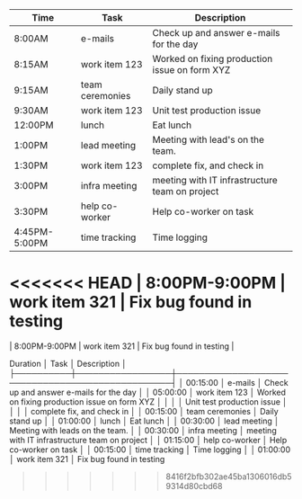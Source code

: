 | Time          | Task            | Description                                   |
|---------------|-----------------|-----------------------------------------------|
| 8:00AM        | e-mails         | Check up and answer e-mails for the day       |
| 8:15AM        | work item 123   | Worked on fixing production issue on form XYZ |
| 9:15AM        | team ceremonies | Daily stand up                                |
| 9:30AM        | work item 123   | Unit test production issue                    |
| 12:00PM       | lunch           | Eat lunch                                     |
| 1:00PM        | lead meeting    | Meeting with lead's on the team.              |
| 1:30PM        | work item 123   | complete fix, and check in                    |
| 3:00PM        | infra meeting   | meeting with IT infrastructure team on project|
| 3:30PM        | help co-worker  | Help co-worker on task                        |
| 4:45PM-5:00PM | time tracking   | Time logging                                  |    
<<<<<<< HEAD
| 8:00PM-9:00PM | work item 321   | Fix bug found in testing                      
=======
| 8:00PM-9:00PM | work item 321   | Fix bug found in testing                      |


Duration │ Task            │ Description                                     │
├──────────┼─────────────────┼─────────────────────────────────────────────────┤
│ 00:15:00 │ e-mails         │ Check up and answer e-mails for the day         │
│ 05:00:00 │ work item 123   │ Worked on fixing production issue on form XYZ   │
│          │                 │ Unit test production issue                      │
│          │                 │ complete fix, and check in                      │
│ 00:15:00 │ team ceremonies │ Daily stand up                                  │
│ 01:00:00 │ lunch           │ Eat lunch                                       │
│ 00:30:00 │ lead meeting    │ Meeting with leads on the team.                 │
│ 00:30:00 │ infra meeting   │ meeting with IT infrastructure team on project  │
│ 01:15:00 │ help co-worker  │ Help co-worker on task                          │
│ 00:15:00 │ time tracking   │ Time logging                                    │
│ 01:00:00 │ work item 321   │ Fix bug found in testing                        
>>>>>>> 8416f2bfb302ae45ba1306016db59314d80cbd68
